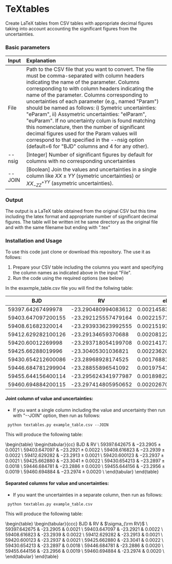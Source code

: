 # TeXtables
 Create LaTeX tables from CSV tables with appropriate decimal figures taking into account
 accounting the significant figures from the uncertainties. 


### Basic parameters

| Input     | Explanation                                                                                 |
| :-------- | :-------------                                                                              |
| File      | Path to the CSV file that you want to convert. The file must be comma-separated with column headers indicating the name of the parameter. Columns corresponding to with column headers indicating the name of the parameter. Columns corresponding to uncertainties of each parameter (e.g., named "Param") should be named as follows: i) Symetric uncertainties: "eParam", ii) Assymetric uncertainties: "elParam", "euParam". If no uncertainty colum is found matching this nomenclature, then the number of significant decimal figures used for the Param values will correspond to that specified in the --nsig option (default=6 for "BJD" columns and 4 for any other).    |               
|--nsig    |  [Integer] Number of significant figures by default for columns with no corresponding uncertainties  |
|--JOIN    |  [Boolean] Join the values and uncertainties in a single column like  $XX \pm YY$ (symetric uncertainties) or $XX^{+YY}_{-ZZ}$ (asymetric uncertainties).|

### Output
The output is a LaTeX table obtained from the original CSV but this time including the latex format and 
appropriate number of significant decimal figures. The table will be written int he same directory as 
the original file and with the same filename but ending with ".tex" 


### Installation and Usage
To use this code just clone or download this repository. The use it as follows:

1. Prepare your CSV table including the columns you want and specifying the column names as indicated above 
in the input "File".
2. Run the code using the required options (see below)

In the exaxmple_table.csv file you will find the follwing table:

|BJD|RV|eRV|
|---|---|---|
|59397.64267499978|-23.290480994083612|0.0021458383964393|
|59403.647097200155|-23.292125557479164|0.002215711153444|
|59408.61682320014|-23.293933623992555|0.0021519362764250|
|59412.629282100126|-23.29134659370688|0.0020812284867629|
|59420.60012269998|-23.293718054199708|0.0021417367672328|
|59425.66288019996|-23.30405301036821|0.00223620588643153|
|59430.654212600086|-23.28968928174525|0.0017688107443666|
|59446.684781299904|-23.28855896541092|0.0019754197127090|
|59455.644156400114|-23.295624341977987|0.001898223531465|
|59460.694884200115|-23.297414805950652|0.002026704163577|



#### Joint column of value and uncertainties:
- If you want a single column including the value and uncertainty then run with "--JOIN" option, then run as follows:

```
 python textables.py example_table.csv --JOIN
```
 
This will produce the following table:

\begin{table}
\begin{tabular}{cc}
BJD & RV \\
59397.642675 & $-23.2905 \pm 0.0021$ \\
59403.647097 & $-23.2921 \pm 0.0022$ \\
59408.616823 & $-23.2939 \pm 0.0022$ \\
59412.629282 & $-23.2913 \pm 0.0021$ \\
59420.600123 & $-23.2937 \pm 0.0021$ \\
59425.662880 & $-23.3041 \pm 0.0022$ \\
59430.654213 & $-23.2897 \pm 0.0018$ \\
59446.684781 & $-23.2886 \pm 0.0020$ \\
59455.644156 & $-23.2956 \pm 0.0019$ \\
59460.694884 & $-23.2974 \pm 0.0020$ \\
\end{tabular}
\end{table}

#### Separated columns for value and uncertainties:
- If you want the uncertainties in a separate column, then run as follows:

```
 python textables.py example_table.csv
```
 
This will produce the following table:

\begin{table}
\begin{tabular}{ccc}
BJD & RV & $\sigma_{\rm RV}$ \\
59397.642675 & -23.2905 & 0.0021 \\
59403.647097 & -23.2921 & 0.0022 \\
59408.616823 & -23.2939 & 0.0022 \\
59412.629282 & -23.2913 & 0.0021 \\
59420.600123 & -23.2937 & 0.0021 \\
59425.662880 & -23.3041 & 0.0022 \\
59430.654213 & -23.2897 & 0.0018 \\
59446.684781 & -23.2886 & 0.0020 \\
59455.644156 & -23.2956 & 0.0019 \\
59460.694884 & -23.2974 & 0.0020 \\
\end{tabular}
\end{table}
